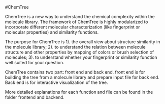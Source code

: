 #ChemTree

ChemTree is a new way to understand the chemical complexity within the molecule library. The framework of ChemTree is highly modularized to incorporate different molecular characterization (like fingerprint or molecular properties) and similarity functions.

The purpose for ChemTree is 1). the overall view about structure similarity in the molecule library; 2). to understand the relation between molecule structure and other properties by mapping of colors or brush selection of molecules; 3). to understand whether your fingerprint or similarity function well suited for your question.

ChemTree contains two part: front end and back end. front end is for building the tree from a molecule library and prepare input file for back end. Back end is for interactive visualization of the tree.

More detailed explanations for each function and file can be found in the folder frontend and backend.
